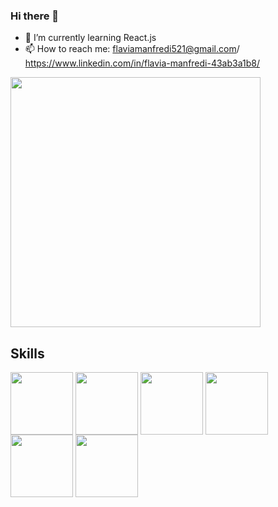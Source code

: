 ### Hi there 👋
- 🌱 I’m currently learning React.js
- 📫 How to reach me: flaviamanfredi521@gmail.com/ https://www.linkedin.com/in/flavia-manfredi-43ab3a1b8/

<img src="https://github-readme-stats.vercel.app/api?username=Flaviabel&show_icons=true&theme=ADD_THEME_HERE" width="400">

## Skills
<a href="URL_REDIRECT" target="blank"><img align="center" src="https://findicons.com/files/icons/2804/plex/256/html5.png" height="100" /></a>
<a href="URL_REDIRECT" target="blank"><img align="center" src="https://w7.pngwing.com/pngs/4/808/png-transparent-css3-css3-logo-logo-language-programming-language-css-3d-icon-thumbnail.png" height="100" /></a>
<a href="URL_REDIRECT" target="blank"><img align="center" src="https://cdn-icons-png.flaticon.com/512/5968/5968292.png" height="100" /></a>
<a href="URL_REDIRECT" target="blank"><img align="center" src="https://w7.pngwing.com/pngs/235/872/png-transparent-react-computer-icons-redux-javascript-others-logo-symmetry-nodejs-thumbnail.png" height="100" /></a>
<a href="URL_REDIRECT" target="blank"><img align="center" src="https://e7.pngegg.com/pngimages/168/618/png-clipart-responsive-web-design-web-development-bootstrap-cascading-style-sheets-web-browser-world-wide-web-purple-web-design.png" height="100" /></a>
<a href="URL_REDIRECT" target="blank"><img align="center" src="https://cdn-icons-png.flaticon.com/512/5968/5968705.png" height="100" /></a>

